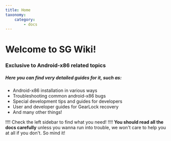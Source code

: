 ```yaml
---
title: Home
taxonomy:
    category:
        - docs
---
```


# Welcome to SG Wiki!

### Exclusive to Android-x86 related topics

##### Here you can find very detailed guides for it, such as:

* Android-x86 installation in various ways
* Troubleshooting common android-x86 bugs
* Special development tips and guides for developers
* User and developer guides for GearLock recovery
* And many other things!

!!!! Check the left sidebar to find what you need!
!!!! **You should read all the docs carefully** unless you wanna run into trouble, we won't care to help you at all if you don't. So mind it!